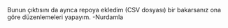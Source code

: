 Bunun çıktısını da ayrıca repoya ekledim (CSV dosyası) bir bakarsanız ona göre düzenlemeleri yapayım. 
-Nurdamla
